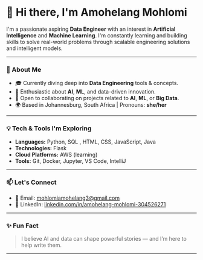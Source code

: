 # 👋 Hi there, I'm Amohelang Mohlomi

I'm a passionate aspiring **Data Engineer** with an interest in **Artificial Intelligence** and **Machine Learning**. I'm constantly learning and building skills to solve real-world problems through scalable engineering solutions and intelligent models.

---

### 🚀 About Me

- 🎓 Currently diving deep into **Data Engineering** tools & concepts.
- 🤖 Enthusiastic about **AI**, **ML**, and data-driven innovation.
- 🤝 Open to collaborating on projects related to **AI**, **ML**, or **Big Data**.
- 🌍 Based in Johannesburg, South Africa | Pronouns: **she/her**

---

### 💡 Tech & Tools I'm Exploring

- **Languages:** Python, SQL , HTML, CSS, JavaScript, Java
- **Technologies:** Flask
- **Cloud Platforms:** AWS (learning)
- **Tools:** Git, Docker, Jupyter, VS Code, IntelliJ

---

### 📫 Let's Connect

- 📧 Email: [mohlomiamohelang3@gmail.com](mailto:mohlomiamohelang3@gmail.com)  
- 💼 LinkedIn: [linkedin.com/in/amohelang-mohlomi-304526271](https://www.linkedin.com/in/amohelang-mohlomi-304526271)

---

### ✨ Fun Fact

> I believe AI and data can shape powerful stories — and I’m here to help write them.

---


